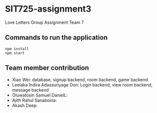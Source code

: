# SIT725-assignment3
Love Letters Group Assignment Team 7
## Commands to run the application
```
npm install
npm start
```
## Team member contribution
* Xiao Wei: database, signup backend, room backend, game backend
* Leelaka Indira Adassuriyage Don: Login backend, view room backend, message backend
* Oluwatosin Samuel DanielL:
* Ajith Rahul Sanaboina:
* Akash Deep:
